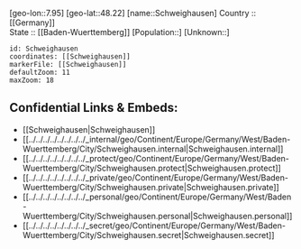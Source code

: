 ﻿---
location: [48.22,7.95] 
mapzoom: [7,12] 
mapmarker: city 
type: City
tags:
- geo/City


SpocWebEntityId: 34107
isDeleted: false
confidential: public

---
[geo-lon::7.95] 
[geo-lat::48.22] 
[name::Schweighausen] 
Country :: [[Germany]]  
State :: [[Baden-Wuerttemberg]] 
[Population::] 
[Unknown::] 


```leaflet
id: Schweighausen
coordinates: [[Schweighausen]] 
markerFile: [[Schweighausen]] 
defaultZoom: 11 
maxZoom: 18
```


## Confidential Links & Embeds: 
- [[Schweighausen|Schweighausen]]  
- [[../../../../../../../../_internal/geo/Continent/Europe/Germany/West/Baden-Wuerttemberg/City/Schweighausen.internal|Schweighausen.internal]] 
- [[../../../../../../../../_protect/geo/Continent/Europe/Germany/West/Baden-Wuerttemberg/City/Schweighausen.protect|Schweighausen.protect]] 
- [[../../../../../../../../_private/geo/Continent/Europe/Germany/West/Baden-Wuerttemberg/City/Schweighausen.private|Schweighausen.private]] 
- [[../../../../../../../../_personal/geo/Continent/Europe/Germany/West/Baden-Wuerttemberg/City/Schweighausen.personal|Schweighausen.personal]] 
- [[../../../../../../../../_secret/geo/Continent/Europe/Germany/West/Baden-Wuerttemberg/City/Schweighausen.secret|Schweighausen.secret]] 
